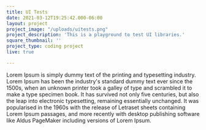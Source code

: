 ```yaml
---
title: UI Tests
date: 2021-03-12T19:25:42.000-06:00
layout: project
project_image: "/uploads/uitests.png"
project_description: 'This is a playground to test UI libraries.'
square_thumbnail: ''
project_type: coding project
live: true

---
```


 Lorem Ipsum is simply dummy text of the printing and typesetting industry. Lorem Ipsum has been the industry's standard dummy text ever since the 1500s, when an unknown printer took a galley of type and scrambled it to make a type specimen book. It has survived not only five centuries, but also the leap into electronic typesetting, remaining essentially unchanged. It was popularised in the 1960s with the release of Letraset sheets containing Lorem Ipsum passages, and more recently with desktop publishing software like Aldus PageMaker including versions of Lorem Ipsum.